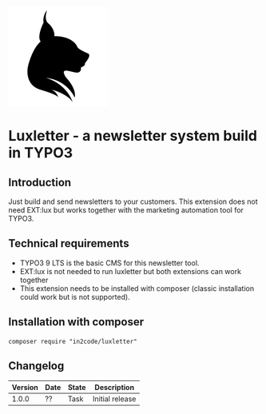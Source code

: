 ![LUX](Resources/Public/Icons/lux.svg "LUX")

# Luxletter - a newsletter system build in TYPO3

## Introduction

Just build and send newsletters to your customers.
This extension does not need EXT:lux but works together with the marketing automation tool for TYPO3.

## Technical requirements

* TYPO3 9 LTS is the basic CMS for this newsletter tool.
* EXT:lux is not needed to run luxletter but both extensions can work together
* This extension needs to be installed with composer (classic installation could work but is not supported).

## Installation with composer

```
composer require "in2code/luxletter"
```

## Changelog

| Version    | Date       | State      | Description                                                                        |
| ---------- | ---------- | ---------- | ---------------------------------------------------------------------------------- |
| 1.0.0      | ??         | Task       | Initial release                                                                    |
